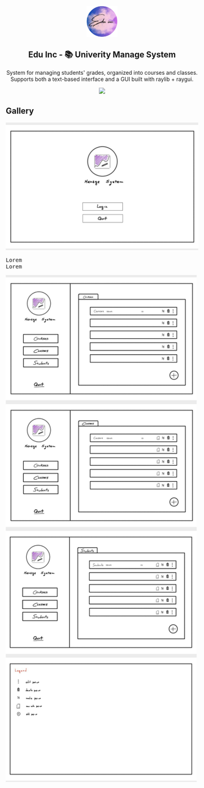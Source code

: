 <p align="center">
    <img src="assets/Logo-edu.png" width="80" />
    <h2 align="center">Edu Inc - 📚 Univerity Manage System</h2>
</p>

<p align="center">System for managing students' grades, organized into courses and classes.  
Supports both a text-based interface and a GUI built with raylib + raygui.</p>

<p align="center">
    <a href="https://github.com/rose-pine/rose-pine-theme">
        <img src="https://img.shields.io/badge/community-Edu%20Inc-26233a?labelColor=191724&style=for-the-badge" />
    </a>
</p>


## Gallery

![Start Page Gallery](./assets/gallery/Gallery-1.jpg)

<p float="right">
  <p float="right">
    <samp>
      Lorem 
      <br>
      Lorem
    </samp>
  </p>
</p>

<img align="left" width="500" src="./assets/gallery/Gallery-2.jpg" alt="Gallery">
<img align="left" width="500" src="./assets/gallery/Gallery-3.jpg" alt="Gallery">
<img align="left" width="500" src="./assets/gallery/Gallery-4.jpg" alt="Gallery">
<img align="left" width="500" src="./assets/gallery/Gallery-5.jpg" alt="Gallery">




